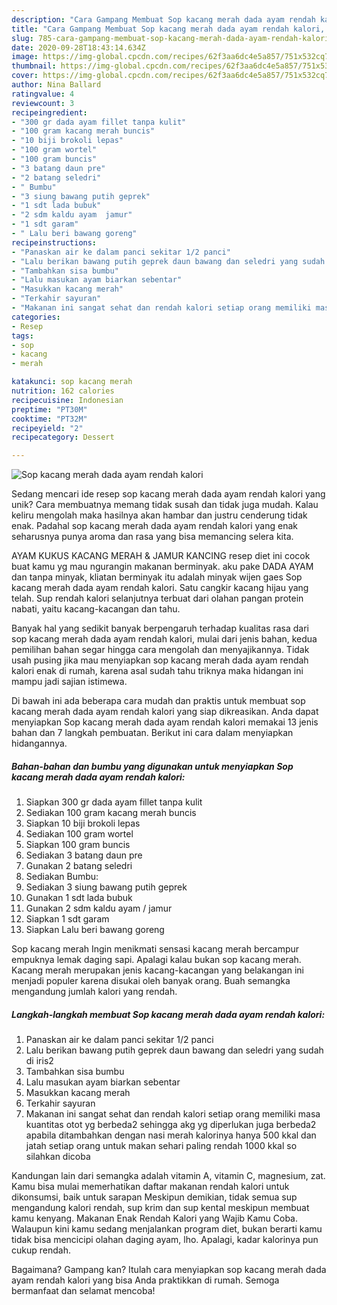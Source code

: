 ```yaml
---
description: "Cara Gampang Membuat Sop kacang merah dada ayam rendah kalori, Bisa Manjain Lidah"
title: "Cara Gampang Membuat Sop kacang merah dada ayam rendah kalori, Bisa Manjain Lidah"
slug: 785-cara-gampang-membuat-sop-kacang-merah-dada-ayam-rendah-kalori-bisa-manjain-lidah
date: 2020-09-28T18:43:14.634Z
image: https://img-global.cpcdn.com/recipes/62f3aa6dc4e5a857/751x532cq70/sop-kacang-merah-dada-ayam-rendah-kalori-foto-resep-utama.jpg
thumbnail: https://img-global.cpcdn.com/recipes/62f3aa6dc4e5a857/751x532cq70/sop-kacang-merah-dada-ayam-rendah-kalori-foto-resep-utama.jpg
cover: https://img-global.cpcdn.com/recipes/62f3aa6dc4e5a857/751x532cq70/sop-kacang-merah-dada-ayam-rendah-kalori-foto-resep-utama.jpg
author: Nina Ballard
ratingvalue: 4
reviewcount: 3
recipeingredient:
- "300 gr dada ayam fillet tanpa kulit"
- "100 gram kacang merah buncis"
- "10 biji brokoli lepas"
- "100 gram wortel"
- "100 gram buncis"
- "3 batang daun pre"
- "2 batang seledri"
- " Bumbu"
- "3 siung bawang putih geprek"
- "1 sdt lada bubuk"
- "2 sdm kaldu ayam  jamur"
- "1 sdt garam"
- " Lalu beri bawang goreng"
recipeinstructions:
- "Panaskan air ke dalam panci sekitar 1/2 panci"
- "Lalu berikan bawang putih geprek daun bawang dan seledri yang sudah di iris2"
- "Tambahkan sisa bumbu"
- "Lalu masukan ayam biarkan sebentar"
- "Masukkan kacang merah"
- "Terkahir sayuran"
- "Makanan ini sangat sehat dan rendah kalori setiap orang memiliki masa kuantitas otot yg berbeda2 sehingga akg yg diperlukan juga berbeda2 apabila ditambahkan dengan nasi merah kalorinya hanya 500 kkal dan jatah setiap orang untuk makan sehari paling rendah 1000 kkal so silahkan dicoba"
categories:
- Resep
tags:
- sop
- kacang
- merah

katakunci: sop kacang merah 
nutrition: 162 calories
recipecuisine: Indonesian
preptime: "PT30M"
cooktime: "PT32M"
recipeyield: "2"
recipecategory: Dessert

---
```



![Sop kacang merah dada ayam rendah kalori](https://img-global.cpcdn.com/recipes/62f3aa6dc4e5a857/751x532cq70/sop-kacang-merah-dada-ayam-rendah-kalori-foto-resep-utama.jpg)

Sedang mencari ide resep sop kacang merah dada ayam rendah kalori yang unik? Cara membuatnya memang tidak susah dan tidak juga mudah. Kalau keliru mengolah maka hasilnya akan hambar dan justru cenderung tidak enak. Padahal sop kacang merah dada ayam rendah kalori yang enak seharusnya punya aroma dan rasa yang bisa memancing selera kita.

AYAM KUKUS KACANG MERAH &amp; JAMUR KANCING resep diet ini cocok buat kamu yg mau ngurangin makanan berminyak. aku pake DADA AYAM dan tanpa minyak, kliatan berminyak itu adalah minyak wijen gaes Sop kacang merah dada ayam rendah kalori. Satu cangkir kacang hijau yang telah. Sup rendah kalori selanjutnya terbuat dari olahan pangan protein nabati, yaitu kacang-kacangan dan tahu.

Banyak hal yang sedikit banyak berpengaruh terhadap kualitas rasa dari sop kacang merah dada ayam rendah kalori, mulai dari jenis bahan, kedua pemilihan bahan segar hingga cara mengolah dan menyajikannya. Tidak usah pusing jika mau menyiapkan sop kacang merah dada ayam rendah kalori enak di rumah, karena asal sudah tahu triknya maka hidangan ini mampu jadi sajian istimewa.


Di bawah ini ada beberapa cara mudah dan praktis untuk membuat sop kacang merah dada ayam rendah kalori yang siap dikreasikan. Anda dapat menyiapkan Sop kacang merah dada ayam rendah kalori memakai 13 jenis bahan dan 7 langkah pembuatan. Berikut ini cara dalam menyiapkan hidangannya.

<!--inarticleads1-->

##### Bahan-bahan dan bumbu yang digunakan untuk menyiapkan Sop kacang merah dada ayam rendah kalori:

1. Siapkan 300 gr dada ayam fillet tanpa kulit
1. Sediakan 100 gram kacang merah buncis
1. Siapkan 10 biji brokoli lepas
1. Sediakan 100 gram wortel
1. Siapkan 100 gram buncis
1. Sediakan 3 batang daun pre
1. Gunakan 2 batang seledri
1. Sediakan  Bumbu:
1. Sediakan 3 siung bawang putih geprek
1. Gunakan 1 sdt lada bubuk
1. Gunakan 2 sdm kaldu ayam / jamur
1. Siapkan 1 sdt garam
1. Siapkan  Lalu beri bawang goreng


Sop kacang merah Ingin menikmati sensasi kacang merah bercampur empuknya lemak daging sapi. Apalagi kalau bukan sop kacang merah. Kacang merah merupakan jenis kacang-kacangan yang belakangan ini menjadi populer karena disukai oleh banyak orang. Buah semangka mengandung jumlah kalori yang rendah. 

<!--inarticleads2-->

##### Langkah-langkah membuat Sop kacang merah dada ayam rendah kalori:

1. Panaskan air ke dalam panci sekitar 1/2 panci
1. Lalu berikan bawang putih geprek daun bawang dan seledri yang sudah di iris2
1. Tambahkan sisa bumbu
1. Lalu masukan ayam biarkan sebentar
1. Masukkan kacang merah
1. Terkahir sayuran
1. Makanan ini sangat sehat dan rendah kalori setiap orang memiliki masa kuantitas otot yg berbeda2 sehingga akg yg diperlukan juga berbeda2 apabila ditambahkan dengan nasi merah kalorinya hanya 500 kkal dan jatah setiap orang untuk makan sehari paling rendah 1000 kkal so silahkan dicoba


Kandungan lain dari semangka adalah vitamin A, vitamin C, magnesium, zat. Kamu bisa mulai memerhatikan daftar makanan rendah kalori untuk dikonsumsi, baik untuk sarapan Meskipun demikian, tidak semua sup mengandung kalori rendah, sup krim dan sup kental meskipun membuat kamu kenyang. Makanan Enak Rendah Kalori yang Wajib Kamu Coba. Walaupun kini kamu sedang menjalankan program diet, bukan berarti kamu tidak bisa mencicipi olahan daging ayam, lho. Apalagi, kadar kalorinya pun cukup rendah. 

Bagaimana? Gampang kan? Itulah cara menyiapkan sop kacang merah dada ayam rendah kalori yang bisa Anda praktikkan di rumah. Semoga bermanfaat dan selamat mencoba!
